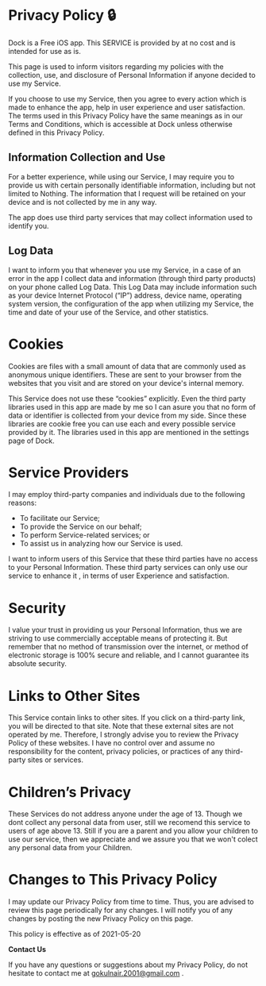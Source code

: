 # Privacy Policy 🔒

Dock is a Free iOS app. This SERVICE is provided by at no cost and is intended for use as is.

This page is used to inform visitors regarding my policies with the collection, use, and disclosure of Personal Information if anyone decided to use my Service.

If you choose to use my Service, then you agree to every action which is made to enhance the app, help in user experience and user satisfaction. The terms used in this Privacy Policy have the same meanings as in our Terms and Conditions, which is accessible at Dock unless otherwise defined in this Privacy Policy.


## Information Collection and Use

For a better experience, while using our Service, I may require you to provide us with certain personally identifiable information, including but not limited to Nothing. The information that I request will be retained on your device and is not collected by me in any way.

The app does use third party services that may collect information used to identify you.

## Log Data

I want to inform you that whenever you use my Service, in a case of an error in the app I collect data and information (through third party products) on your phone called Log Data. This Log Data may include information such as your device Internet Protocol (“IP”) address, device name, operating system version, the configuration of the app when utilizing my Service, the time and date of your use of the Service, and other statistics.

# Cookies

Cookies are files with a small amount of data that are commonly used as anonymous unique identifiers. These are sent to your browser from the websites that you visit and are stored on your device's internal memory.

This Service does not use these “cookies” explicitly. Even the third party libraries used in this app are made by me so I can asure you that no form of data or identifier is collected from your device from my side. Since these libraries are cookie free you can use each and every possible service provided by it. The libraries used in this app are mentioned in the settings page of Dock.

# Service Providers

I may employ third-party companies and individuals due to the following reasons:

*   To facilitate our Service;
*   To provide the Service on our behalf;
*   To perform Service-related services; or
*   To assist us in analyzing how our Service is used.

I want to inform users of this Service that these third parties have no access to your Personal Information. These third party services can only use our service to enhance it , in terms of user Experience and satisfaction.

# Security

I value your trust in providing us your Personal Information, thus we are striving to use commercially acceptable means of protecting it. But remember that no method of transmission over the internet, or method of electronic storage is 100% secure and reliable, and I cannot guarantee its absolute security.

# Links to Other Sites

This Service contain links to other sites. If you click on a third-party link, you will be directed to that site. Note that these external sites are not operated by me. Therefore, I strongly advise you to review the Privacy Policy of these websites. I have no control over and assume no responsibility for the content, privacy policies, or practices of any third-party sites or services.

# Children’s Privacy

These Services do not address anyone under the age of 13. Though we dont collect any personal data from user, still we recomend this service to users of age above 13. Still if you are a parent and you allow your children to use our service, then we appreciate and we assure you that we won't colect any personal data from your Children.

# Changes to This Privacy Policy

I may update our Privacy Policy from time to time. Thus, you are advised to review this page periodically for any changes. I will notify you of any changes by posting the new Privacy Policy on this page.

This policy is effective as of 2021-05-20

**Contact Us**

If you have any questions or suggestions about my Privacy Policy, do not hesitate to contact me at gokulnair.2001@gmail.com .
